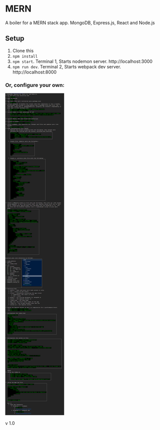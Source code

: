 # MERN
A boiler for a MERN stack app. MongoDB, Express.js, React and Node.js

## Setup
1. Clone this
2. `npm install`
3. `npm start`. Terminal 1, Starts nodemon server. http://localhost:3000  
4. `npm run dev`. Terminal 2, Starts webpack dev server. http://localhost:8000

### Or, configure your own: 

![Instructions](/images/setup.png)

v 1.0
